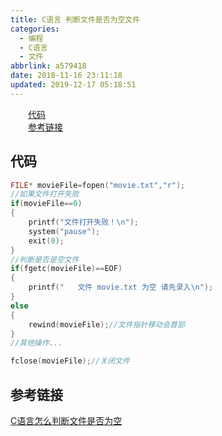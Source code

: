 ```yaml
---
title: C语言 判断文件是否为空文件
categories:
  - 编程
  - C语言
  - 文件
abbrlink: a579418
date: 2018-11-16 23:11:18
updated: 2019-12-17 05:18:51
---
```

<div id='my_toc'><a href="/blog/a579418/#代码" class="header_2">代码</a>&nbsp;<br><a href="/blog/a579418/#参考链接" class="header_2">参考链接</a>&nbsp;<br></div>
<style>.header_1{margin-left: 1em;}.header_2{margin-left: 2em;}.header_3{margin-left: 3em;}.header_4{margin-left: 4em;}.header_5{margin-left: 5em;}.header_6{margin-left: 6em;}</style>
<!--more-->
<script>if (navigator.platform.search('arm')==-1){document.getElementById('my_toc').style.display = 'none';}var e,p = document.getElementsByTagName('p');while (p.length>0) {e = p[0];e.parentElement.removeChild(e);}</script>

<!--end-->
## 代码 ##
```c
FILE* movieFile=fopen("movie.txt","r");
//如果文件打开失败
if(movieFile==0)
{
    printf("文件打开失败！\n");
    system("pause");
    exit(0);
}
//判断是否是空文件
if(fgetc(movieFile)==EOF)
{
    printf("   文件 movie.txt 为空 请先录入\n");    
}
else
{
    rewind(movieFile);//文件指针移动会首部
}
//其他操作...

fclose(movieFile);//关闭文件
```
## 参考链接 ##
[C语言怎么判断文件是否为空](https://blog.csdn.net/lwpping/article/details/7441950)
